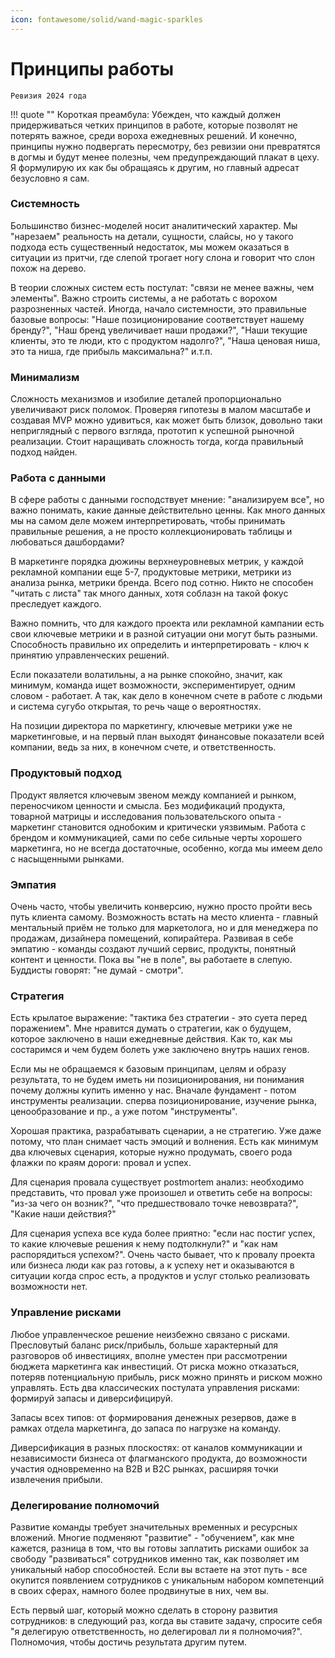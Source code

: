 ```yaml
---
icon: fontawesome/solid/wand-magic-sparkles
---
```

# Принципы работы
`Ревизия 2024 года`


!!! quote ""
Короткая преамбула:
Убежден, что каждый должен придерживаться четких принципов в работе, которые позволят не потерять важное, среди вороха ежедневных решений.
И конечно, принципы нужно подвергать пересмотру, без ревизии они превратятся в догмы и будут менее полезны, чем предупреждающий плакат в цеху.
Я формулирую их как бы обращаясь к другим, но главный адресат безусловно я сам.


### Системность
Большинство бизнес-моделей носит аналитический характер. Мы "нарезаем" реальность на детали, сущности, слайсы, но у такого подхода есть существенный недостаток, мы можем оказаться в ситуации из притчи, где слепой трогает ногу слона и говорит что слон похож на дерево.

В теории сложных систем есть постулат: "связи не менее важны, чем элементы". Важно строить системы, а не работать с ворохом разрозненных частей. Иногда, начало системности, это правильные базовые вопросы: "Наше позиционирование соответствует нашему бренду?", "Наш бренд увеличивает наши продажи?", "Наши текущие клиенты, это те люди, кто с продуктом надолго?", "Наша ценовая ниша, это та ниша, где прибыль максимальна?" и.т.п.

### Минимализм
Сложность механизмов и изобилие деталей пропорционально увеличивают риск поломок. Проверяя гипотезы в малом масштабе и создавая MVP можно удивиться, как может быть близок, довольно таки неприглядный с первого взгляда, прототип к успешной рыночной реализации. Стоит наращивать сложность тогда, когда правильный подход найден.

### Работа с данными
В сфере работы с данными господствует мнение: "анализируем все", но важно понимать, какие данные действительно ценны. Как много данных мы на самом деле можем интерпретировать, чтобы принимать правильные решения, а не просто коллекционировать таблицы и любоваться дашбордами?

В маркетинге порядка дюжины верхнеуровневых метрик, у каждой рекламной компании еще 5-7, продуктовые метрики, метрики из анализа рынка, метрики бренда. Всего под сотню. Никто не способен "читать с листа" так много данных, хотя соблазн на такой фокус преследует каждого.

Важно помнить, что для каждого проекта или рекламной кампании есть свои ключевые метрики и в разной ситуации они могут быть разными. Способность правильно их определить и интерпретировать - ключ к принятию управленческих решений.

Если показатели волатильны, а на рынке спокойно, значит, как минимум, команда ищет возможности, экспериментирует, одним словом - работает. А так, как дело в конечном счете в работе с людьми и система сугубо открытая, то речь чаще о вероятностях.

На позиции директора по маркетингу, ключевые метрики уже не маркетинговые, и на первый план выходят финансовые показатели всей компании, ведь за них, в конечном счете, и ответственность.

### Продуктовый подход
Продукт является ключевым звеном между компанией и рынком, переносчиком ценности и смысла. Без модификаций продукта, товарной матрицы и исследования пользовательского опыта - маркетинг становится однобоким и критически уязвимым. Работа с брендом и коммуникацией, сами по себе сильные черты хорошего маркетинга, но не всегда достаточные, особенно, когда мы имеем дело с насыщенными рынками.

### Эмпатия
Очень часто, чтобы увеличить конверсию, нужно просто пройти весь путь клиента самому. Возможность встать на место клиента - главный ментальный приём не только для маркетолога, но и для менеджера по продажам, дизайнера помещений, копирайтера. Развивая в себе эмпатию - команды создают лучший сервис, продукты, понятный контент и ценности. Пока вы "не в поле", вы работаете в слепую. Буддисты говорят: "не думай - смотри".

### Стратегия
Есть крылатое выражение: "тактика без стратегии - это суета перед поражением". Мне нравится думать о стратегии, как о будущем, которое заключено в наши ежедневные действия. Как то, как мы состаримся и чем будем болеть уже заключено внутрь наших генов.

Если мы не обращаемся к базовым принципам, целям и образу результата, то не будем иметь ни позиционирования, ни понимания почему должны купить именно у нас. Вначале фундамент - потом инструменты реализации. сперва позиционирование, изучение рынка, ценообразование и пр., а уже потом "инструменты".

Хорошая практика, разрабатывать сценарии, а не стратегию. Уже даже потому, что план снимает часть эмоций и волнения. Есть как минимум два ключевых сценария, которые нужно продумать, своего рода флажки по краям дороги: провал и успех.

Для сценария провала существует postmortem анализ: необходимо представить, что провал уже произошел и ответить себе на вопросы: "из-за чего он возник?", "что предшествовало точке невозврата?", "Какие наши действия?"

Для сценария успеха все куда более приятно: "если нас постиг успех, то какие ключевые решения к нему подтолкнули?" и "как нам распорядиться успехом?". Очень часто бывает, что к провалу проекта или бизнеса люди как раз готовы, а к успеху нет и оказываются в ситуации когда спрос есть, а продуктов и услуг столько реализовать возможности нет.

### Управление рисками
Любое управленческое решение неизбежно связано с рисками. Пресловутый баланс риск/прибыль, больше характерный для разговоров об инвестициях, вполне уместен при рассмотрении бюджета маркетинга как инвестиций. От риска можно отказаться, потеряв потенциальную прибыль, риск можно принять и риском можно управлять. Есть два классических постулата управления рисками: формируй запасы и диверсифицируй.

Запасы всех типов: от формирования денежных резервов, даже в рамках отдела маркетинга, до запаса по нагрузке на команду.

Диверсификация в разных плоскостях: от каналов коммуникации и независимости бизнеса от флагманского продукта, до возможности участия одновременно на B2B и B2C рынках, расширяя точки извлечения прибыли.

### Делегирование полномочий
Развитие команды требует значительных временных и ресурсных вложений. Многие подменяют "развитие" - "обучением", как мне кажется, разница в том, что вы готовы заплатить рисками ошибок за свободу "развиваться" сотрудников именно так, как позволяет им уникальный набор способностей. Если вы встаете на этот путь - все окупится появлением сотрудников с уникальным набором компетенций в своих сферах, намного более продвинутые в них, чем вы.

Есть первый шаг, который можно сделать в сторону развития сотрудников: в следующий раз, когда вы ставите задачу, спросите себя "я делегирую ответственность, но делегировал ли я полномочия?". Полномочия, чтобы достичь результата другим путем.
